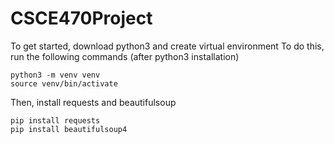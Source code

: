 # CSCE470Project

To get started, download python3 and create virtual environment
To do this, run the following commands (after python3 installation)
```
python3 -m venv venv
source venv/bin/activate
```

Then, install requests and beautifulsoup

```
pip install requests
pip install beautifulsoup4
```